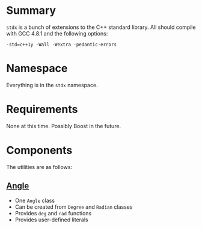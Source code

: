 Summary
=

`stdx` is a bunch of extensions to the C++ standard library. All should compile with GCC 4.8.1 and the following options:

    -std=c++1y -Wall -Wextra -pedantic-errors

Namespace
=

Everything is in the `stdx` namespace.

Requirements
=

None at this time. Possibly Boost in the future.

Components
=

The utilities are as follows:

[Angle](Angle/angle.md)
-

- One `Angle` class
- Can be created from `Degree` and `Radian` classes
- Provides `deg` and `rad` functions
- Provides user-defined literals